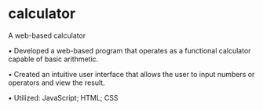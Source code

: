 # calculator
A web-based calculator

• Developed a web-based program that operates as a functional calculator capable of basic arithmetic.

• Created an intuitive user interface that allows the user to input numbers or operators and view the result.

• Utilized: JavaScript; HTML; CSS
